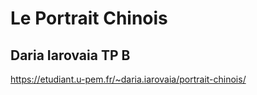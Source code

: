 Le Portrait Chinois
===========

Daria Iarovaia TP B
-----------

https://etudiant.u-pem.fr/~daria.iarovaia/portrait-chinois/



